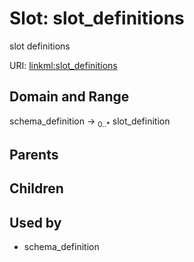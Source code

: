 
# Slot: slot_definitions


slot definitions

URI: [linkml:slot_definitions](https://w3id.org/linkml/slot_definitions)


## Domain and Range

schema_definition &#8594;  <sub>0..\*</sub> slot_definition

## Parents


## Children


## Used by

 * schema_definition
